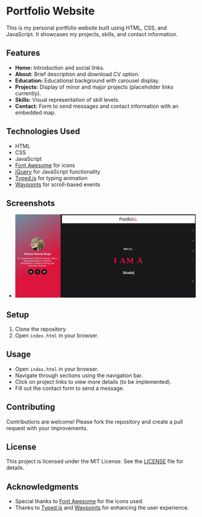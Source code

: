 # Portfolio Website

This is my personal portfolio website built using HTML, CSS, and JavaScript. It showcases my projects, skills, and contact information.

## Features

- **Home:** Introduction and social links.
- **About:** Brief description and download CV option.
- **Education:** Educational background with carousel display.
- **Projects:** Display of minor and major projects (placeholder links currently).
- **Skills:** Visual representation of skill levels.
- **Contact:** Form to send messages and contact information with an embedded map.

## Technologies Used

- HTML
- CSS
- JavaScript
- [Font Awesome](https://fontawesome.com/) for icons
- [jQuery](https://jquery.com/) for JavaScript functionality
- [Typed.js](https://mattboldt.com/demos/typed-js/) for typing animation
- [Waypoints](http://imakewebthings.com/waypoints/) for scroll-based events

## Screenshots

- ![PortFolio](./images/home.png)

## Setup

1. Clone the repository   
2. Open `index.html` in your browser.

## Usage

- Open `index.html` in your browser.
- Navigate through sections using the navigation bar.
- Click on project links to view more details (to be implemented).
- Fill out the contact form to send a message.

## Contributing

Contributions are welcome! Please fork the repository and create a pull request with your improvements.

## License

This project is licensed under the MIT License. See the [LICENSE](LICENSE) file for details.

## Acknowledgments

- Special thanks to [Font Awesome](https://fontawesome.com/) for the icons used.
- Thanks to [Typed.js](https://mattboldt.com/demos/typed-js/) and [Waypoints](http://imakewebthings.com/waypoints/) for enhancing the user experience.
